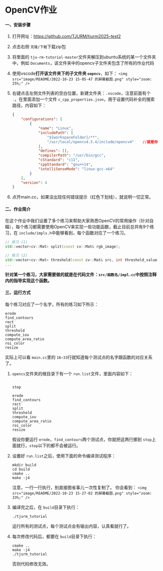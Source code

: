 # OpenCV作业

#### 一、安装步骤

1. 打开网址：https://github.com/TJURM/tjurm2025-test2
2. 点击右侧 `克隆/下载`下载zip包
3. 将里面的 `tju-rm-tutorial-master`文件夹解压到ubuntu系统的某一个文件夹中，例如 `Documents`，该文件夹中的opencv子文件夹包含了所有的作业代码
4. 使用vscode**打开该文件夹下的子文件夹 `oepncv`**，如下：
   `<img src="image/README/2022-10-23 15-05-47 的屏幕截图.png" style="zoom: 25%;" />`
5. 右键点击左侧文件列表的空白位置，新建文件夹：`.vscode`，注意前面有个 `.`，在里面添加一个文件 `c_cpp_properties.json`，用于设置代码补全的搜索路径，内容如下：

   ```json
   {
       "configurations": [
           {
               "name": "Linux",
               "includePath": [
                   "${workspaceFolder}/**",
                   "/usr/local/opencv4.5.4/include/opencv4"    //就是你安装opencv的目录
               ],
               "defines": [],
               "compilerPath": "/usr/bin/gcc",
               "cStandard": "c11",
               "cppStandard": "gnu++14",
               "intelliSenseMode": "linux-gcc-x64"
           }
       ],
       "version": 4
   }
   ```
6. 点开main.cc，如果没出现任何错误提示（红色下划线），就说明一切正常。

#### 二、作业简介

在这个作业中我们设置了多个练习来帮助大家熟悉OpenCV的常用操作（针对自瞄），每个练习都需要使用OpenCV来实现一些功能函数，截止目前总共有9个练习，在 `include/impls.h`中能够看到，每个函数对应了一个练习。

```c++
// 练习 (1)
std::vector<cv::Mat> split(const cv::Mat& rgb_image);

// 练习 (2)
std::vector<cv::Mat> threshold(const cv::Mat& src, int threshold_value);
...
```

**针对某一个练习，大家需要做的就是在代码文件：`src/函数名/impl.cc`中按照注释内的指导实现这个函数。**

#### 三、运行方式

每个练习对应了一个名字，所有的练习如下所示：

```
erode
find_contours
rect
split
threshold
compute_iou
compute_area_ratio
roi_color
resize
```

实际上可以看 `main.cc`里的 `16~33`行就知道每个测试点的名字跟函数的对应关系了。

1. `opencv`文件夹的根目录下有一个 `run.list`文件，里面内容如下：

   ```

   stop

   erode
   find_contours
   rect
   split
   threshold
   compute_iou
   compute_area_ratio
   roi_color
   resize
   ```
   假设你要运行 `erode`，`find_contours`两个测试点，你就把这两行挪到 `stop`上面就行，`stop`以下的都不会被运行。
2. 设置好 `run.list`之后，使用下面的命令编译测试程序：

   ```shell
   mkdir build
   cd build
   cmake ..
   make -j4
   ```
   注意，一行一行执行，别直接图省事儿一次性复制了。
   你会看到：
   `<img src="image/README/2022-10-23 15-27-02 的屏幕截图.png" style="zoom: 33%;" />`
3. 编译完之后，在 `build`目录下执行：

   ```shell
   ./tjurm_tutorial
   ```
   运行所有的测试点，每个测试点会有输出内容，认真看就行了。
4. 每次修改代码后，都要在 `build`目录下执行：

   ```shell
   cmake ..
   make -j4
   ./tjurm_tutorial
   ```
   否则代码修改无效。
